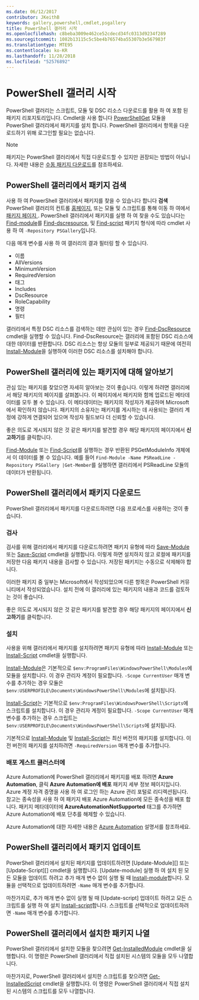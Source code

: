 ```yaml
---
ms.date: 06/12/2017
contributor: JKeithB
keywords: gallery,powershell,cmdlet,psgallery
title: PowerShell 갤러리 시작
ms.openlocfilehash: c8beba3009e462ce52cdecd34fc0313d9234f289
ms.sourcegitcommit: 1082b13115c5c5be4b76574ba55307b3e567983f
ms.translationtype: MTE95
ms.contentlocale: ko-KR
ms.lasthandoff: 11/28/2018
ms.locfileid: "52576892"
---
```

# <a name="getting-started-with-the-powershell-gallery"></a>PowerShell 갤러리 시작

PowerShell 갤러리는 스크립트, 모듈 및 DSC 리소스 다운로드를 활용 하 여 포함 된 패키지 리포지토리입니다. Cmdlet을 사용 합니다 [PowerShellGet](/powershell/module/powershellget) 모듈을 PowerShell 갤러리에서 패키지를 설치 합니다. PowerShell 갤러리에서 항목을 다운로드하기 위해 로그인할 필요는 없습니다.

> [!NOTE]
> 패키지는 PowerShell 갤러리에서 직접 다운로드할 수 있지만 권장되는 방법이 아닙니다.
> 자세한 내용은 [수동 패키지 다운로드](/powershell/gallery/how-to/working-with-packages/manual-download)를 참조하세요.

## <a name="discovering-packages-from-the-powershell-gallery"></a>PowerShell 갤러리에서 패키지 검색

사용 하 여 PowerShell 갤러리에서 패키지를 찾을 수 있습니다 합니다 **검색** PowerShell 갤러리의 컨트롤 [홈페이지](https://www.powershellgallery.com), 또는 모듈 및 스크립트를 통해 이동 하 여에서 [패키지 페이지 ](https://www.powershellgallery.com/packages). PowerShell 갤러리에서 패키지를 실행 하 여 찾을 수도 있습니다는 [Find-module][]를 [Find-dscresource], 및 [Find-script][] 패키지 형식에 따라 cmdlet 사용 하 여 `-Repository PSGallery`입니다.

다음 매개 변수를 사용 하 여 갤러리의 결과 필터링 할 수 있습니다.

- 이름
- AllVersions
- MinimumVersion
- RequiredVersion
- 태그
- Includes
- DscResource
- RoleCapability
- 명령
- 필터

갤러리에서 특정 DSC 리소스를 검색하는 데만 관심이 있는 경우 [Find-DscResource] cmdlet을 실행할 수 있습니다. Find-DscResource는 갤러리에 포함된 DSC 리소스에 대한 데이터를 반환합니다.
DSC 리소스는 항상 모듈의 일부로 제공되기 때문에 여전히 [Install-Module][]을 실행하여 이러한 DSC 리소스를 설치해야 합니다.

## <a name="learning-about-packages-in-the-powershell-gallery"></a>PowerShell 갤러리에 있는 패키지에 대해 알아보기

관심 있는 패키지를 찾았으면 자세히 알아보는 것이 좋습니다. 이렇게 하려면 갤러리에서 해당 패키지의 페이지를 살펴봅니다. 이 페이지에서 패키지와 함께 업로드된 메타데이터를 모두 볼 수 있습니다. 이 메타데이터는 패키지의 작성자가 제공하며 Microsoft에서 확인하지 않습니다. 패키지의 소유자는 패키지를 게시하는 데 사용되는 갤러리 계정에 강하게 연결되어 있으며 작성자 필드보다 더 신뢰할 수 있습니다.

좋은 의도로 게시되지 않은 것 같은 패키지를 발견할 경우 해당 패키지의 페이지에서 **신고하기**를 클릭합니다.

[Find-Module][] 또는 [Find-Script][]를 실행하는 경우 반환된 PSGetModuleInfo 개체에서 이 데이터를 볼 수 있습니다. 예를 들어 `Find-Module -Name PSReadLine -Repository PSGallery |Get-Member`를 실행하면
갤러리에서 PSReadLine 모듈의 데이터가 반환됩니다.

## <a name="downloading-packages-from-the-powershell-gallery"></a>PowerShell 갤러리에서 패키지 다운로드

PowerShell 갤러리에서 패키지를 다운로드하려면 다음 프로세스를 사용하는 것이 좋습니다.

### <a name="inspect"></a>검사

검사를 위해 갤러리에서 패키지를 다운로드하려면 패키지 유형에 따라 [Save-Module][] 또는 [Save-Script][] cmdlet을 실행합니다. 이렇게 하면 설치하지 않고 로컬에 패키지를 저장한 다음 패키지 내용을 검사할 수 있습니다. 저장된 패키지는 수동으로 삭제해야 합니다.

이러한 패키지 중 일부는 Microsoft에서 작성되었으며 다른 항목은 PowerShell 커뮤니티에서 작성되었습니다.
설치 전에 이 갤러리에 있는 패키지의 내용과 코드를 검토하는 것이 좋습니다.

좋은 의도로 게시되지 않은 것 같은 패키지를 발견할 경우 해당 패키지의 페이지에서 **신고하기**를 클릭합니다.

### <a name="install"></a>설치

사용을 위해 갤러리에서 패키지를 설치하려면 패키지 유형에 따라 [Install-Module][] 또는 [Install-Script][] cmdlet을 실행합니다.

[Install-Module][]은 기본적으로 `$env:ProgramFiles\WindowsPowerShell\Modules`에 모듈을 설치합니다.
이 경우 관리자 계정이 필요합니다. `-Scope CurrentUser` 매개 변수를 추가하는 경우 모듈은 `$env:USERPROFILE\Documents\WindowsPowerShell\Modules`에 설치됩니다.

[Install-Script][]는 기본적으로 `$env:ProgramFiles\WindowsPowerShell\Scripts`에 스크립트를 설치합니다.
이 경우 관리자 계정이 필요합니다. `-Scope CurrentUser` 매개 변수를 추가하는 경우 스크립트는 `$env:USERPROFILE\Documents\WindowsPowerShell\Scripts`에 설치됩니다.

기본적으로 [Install-Module][] 및 [Install-Script][]는 최신 버전의 패키지를 설치합니다.
이전 버전의 패키지를 설치하려면 `-RequiredVersion` 매개 변수를 추가합니다.

### <a name="deploy"></a>배포 게스트 클러스터에

Azure Automation에 PowerShell 갤러리에서 패키지를 배포 하려면 **Azure Automation**, 클릭 **Azure Automation에 배포** 패키지 세부 정보 페이지입니다. Azure 계정 자격 증명을 사용 하 여 로그인 하는 Azure 관리 포털로 리디렉션됩니다. 참고는 종속성을 사용 하 여 패키지 배포 Azure Automation에 모든 종속성을 배포 합니다. 패키지 메타데이터에 **AzureAutomationNotSupported** 태그를 추가하면 Azure Automation에 배포 단추를 해제할 수 있습니다.

Azure Automation에 대한 자세한 내용은 [Azure Automation](/azure/automation) 설명서를 참조하세요.

## <a name="updating-packages-from-the-powershell-gallery"></a>PowerShell 갤러리에서 패키지 업데이트

PowerShell 갤러리에서 설치된 패키지를 업데이트하려면 [Update-Module][] 또는 [Update-Script][] cmdlet을 실행합니다. [Update-module] 실행 하 여 설치 된 모든 모듈을 업데이트 하려고 추가 매개 변수 없이 실행 될 때 [Install-module][]합니다. 모듈을 선택적으로 업데이트하려면 `-Name` 매개 변수를 추가합니다. 

마찬가지로, 추가 매개 변수 없이 실행 될 때 [Update-script] 업데이트 하려고 모든 스크립트를 실행 하 여 설치 [Install-script][]합니다. 스크립트를 선택적으로 업데이트하려면 `-Name` 매개 변수를 추가합니다.

## <a name="list-packages-that-you-have-installed-from-the-powershell-gallery"></a>PowerShell 갤러리에서 설치한 패키지 나열

PowerShell 갤러리에서 설치한 모듈을 찾으려면 [Get-InstalledModule][] cmdlet을 실행합니다. 이 명령은 PowerShell 갤러리에서 직접 설치된 시스템의 모듈을 모두 나열합니다.

마찬가지로, PowerShell 갤러리에서 설치한 스크립트를 찾으려면 [Get-InstalledScript][] cmdlet을 실행합니다. 이 명령은 PowerShell 갤러리에서 직접 설치된 시스템의 스크립트를 모두 나열합니다.

[Find-DscResource]: /powershell/module/powershellget/Find-DscResource
[Find-Module]: /powershell/module/powershellget/Find-Module
[Find-Script]: /powershell/module/powershellget/Find-Script
[Get-InstalledModule]: /powershell/module/powershellget/Get-InstalledModule
[Get-InstalledScript]: /powershell/module/powershellget/Get-InstalledScript
[Install-Module]: /powershell/module/powershellget/Install-Module
[Install-Script]: /powershell/module/powershellget/Install-Script
[Publish-Module]: /powershell/module/powershellget/Publish-Module
[Publish-Script]: /powershell/module/powershellget/Publish-Script
[Register-PSRepository]: /powershell/module/powershellget/Register-Repository
[Save-Module]: /powershell/module/powershellget/Save-Module
[Save-Script]: /powershell/module/powershellget/Save-Script
